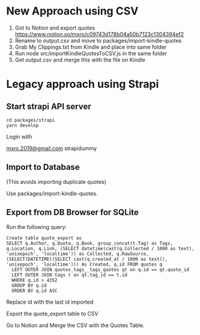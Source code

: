 

# New Approach using CSV

1. Got to Notion and export quotes https://www.notion.so/mxro/c09743d178b04a50b7123c1304394ef2
2. Rename to output.csv and move to packages/import-kindle-quotes
3. Grab My Clippings.txt from Kindle and place into same folder
4. Run node src/importKindleQuotesToCSV.js in the same folder
5. Get output.csv and merge this with the file on Kindle

# Legacy approach using Strapi

## Start strapi API server

```
cd packages/strapi
yarn develop
```

Login with

mxro.2019@gmail.com
strapidummy

## Import to Database

(This avoids importing duplicate quotes)

Use packages/import-kindle-quotes.

## Export from DB Browser for SQLite

Run the following query:

```
Create table quote_export as
SELECT q.Author, q.Quote, q.Book, group_concat(t.Tag) as Tags, q.Location, q.Link, (SELECT datetime(cast(q.Collected / 1000 as text), 'unixepoch', 'localtime')) as Collected, q.RawSource, (SELECT(DATETIME((SELECT cast(q.created_at / 1000 as text)), 'unixepoch', 'localtime'))) As Created, q.id FROM quotes q
  LEFT OUTER JOIN quotes_tags__tags_quotes qt on q.id == qt.quote_id
  LEFT OUTER JOIN tags t on qt.tag_id == t.id
  WHERE q.id > 4352
  GROUP BY q.id
  ORDER BY q.id ASC
```

Replace id with the last id imported

Export the quote_export table to CSV

Go to Notion and Merge the CSV with the Quotes Table.
